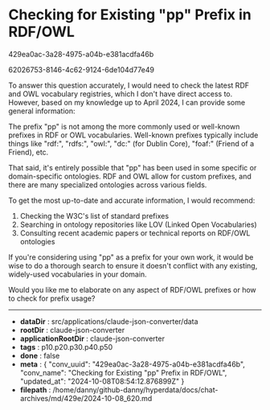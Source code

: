 # Checking for Existing "pp" Prefix in RDF/OWL

429ea0ac-3a28-4975-a04b-e381acdfa46b

62026753-8146-4c62-9124-6de104d77e49

 To answer this question accurately, I would need to check the latest RDF and OWL vocabulary registries, which I don't have direct access to. However, based on my knowledge up to April 2024, I can provide some general information:

The prefix "pp" is not among the more commonly used or well-known prefixes in RDF or OWL vocabularies. Well-known prefixes typically include things like "rdf:", "rdfs:", "owl:", "dc:" (for Dublin Core), "foaf:" (Friend of a Friend), etc.

That said, it's entirely possible that "pp" has been used in some specific or domain-specific ontologies. RDF and OWL allow for custom prefixes, and there are many specialized ontologies across various fields.

To get the most up-to-date and accurate information, I would recommend:

1. Checking the W3C's list of standard prefixes
2. Searching in ontology repositories like LOV (Linked Open Vocabularies)
3. Consulting recent academic papers or technical reports on RDF/OWL ontologies

If you're considering using "pp" as a prefix for your own work, it would be wise to do a thorough search to ensure it doesn't conflict with any existing, widely-used vocabularies in your domain.

Would you like me to elaborate on any aspect of RDF/OWL prefixes or how to check for prefix usage?

---

* **dataDir** : src/applications/claude-json-converter/data
* **rootDir** : claude-json-converter
* **applicationRootDir** : claude-json-converter
* **tags** : p10.p20.p30.p40.p50
* **done** : false
* **meta** : {
  "conv_uuid": "429ea0ac-3a28-4975-a04b-e381acdfa46b",
  "conv_name": "Checking for Existing \"pp\" Prefix in RDF/OWL",
  "updated_at": "2024-10-08T08:54:12.876899Z"
}
* **filepath** : /home/danny/github-danny/hyperdata/docs/chat-archives/md/429e/2024-10-08_620.md